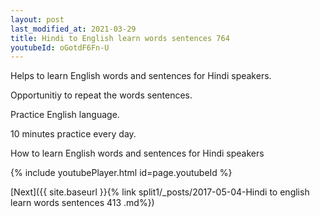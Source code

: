 ```yaml
---
layout: post
last_modified_at: 2021-03-29
title: Hindi to English learn words sentences 764 
youtubeId: oGotdF6Fn-U
---
```

 
 
Helps to learn English words and sentences for Hindi speakers.

Opportunitiy to repeat the words sentences. 

Practice English language. 
 
10 minutes practice every day. 
 
How to learn English words and sentences for Hindi speakers 
 
{% include youtubePlayer.html id=page.youtubeId %}
 
 
[Next]({{ site.baseurl }}{% link  split1/_posts/2017-05-04-Hindi to english learn words sentences 413 .md%})
 
